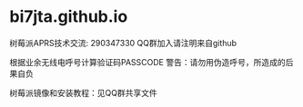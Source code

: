 # bi7jta.github.io
树莓派APRS技术交流: 290347330 QQ群加入请注明来自github

根据业余无线电呼号计算验证码PASSCODE 警告：请勿用伪造呼号，所造成的后果自负

树莓派镜像和安装教程：见QQ群共享文件